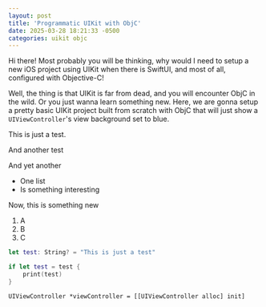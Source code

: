 ```yaml
---
layout: post
title: 'Programmatic UIKit with ObjC'
date: 2025-03-28 18:21:33 -0500
categories: uikit objc
---
```


Hi there! Most probably you will be thinking, why would I need to setup a new iOS project using UIKit when there is SwiftUI, and most of all, configured with Objective-C!

Well, the thing is that UIKit is far from dead, and you will encounter ObjC in the wild. Or you just wanna learn something new. Here, we are gonna setup a pretty basic UIKit project built from scratch with ObjC that will just show a `UIViewController`'s view background set to blue.

This is just a test.

And another test

And yet another

- One list
- Is something interesting

Now, this is something new

1. A
2. B
3. C

```swift
let test: String? = "This is just a test"

if let test = test {
    print(test)
}
```

```objc
UIViewController *viewController = [[UIViewController alloc] init]
```
